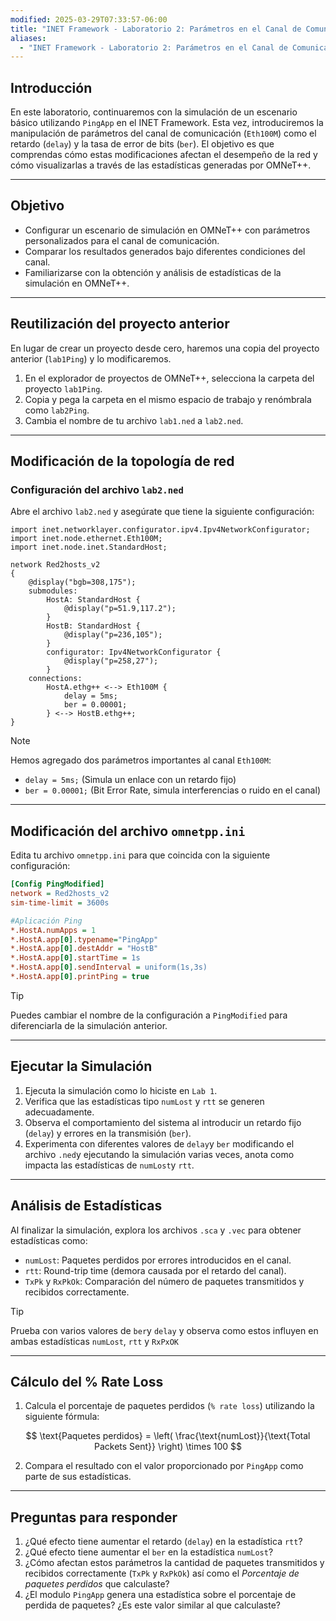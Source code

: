 ```yaml
---
modified: 2025-03-29T07:33:57-06:00
title: "INET Framework - Laboratorio 2: Parámetros en el Canal de Comunicación"
aliases:
  - "INET Framework - Laboratorio 2: Parámetros en el Canal de Comunicación"
---
```

## Introducción

En este laboratorio, continuaremos con la simulación de un escenario básico utilizando `PingApp` en el INET Framework. Esta vez, introduciremos la manipulación de parámetros del canal de comunicación (`Eth100M`) como el retardo (`delay`) y la tasa de error de bits (`ber`). El objetivo es que comprendas cómo estas modificaciones afectan el desempeño de la red y cómo visualizarlas a través de las estadísticas generadas por OMNeT++.

---
## Objetivo
- Configurar un escenario de simulación en OMNeT++ con parámetros personalizados para el canal de comunicación.
- Comparar los resultados generados bajo diferentes condiciones del canal.
- Familiarizarse con la obtención y análisis de estadísticas de la simulación en OMNeT++.

---

## Reutilización del proyecto anterior

En lugar de crear un proyecto desde cero, haremos una copia del proyecto anterior (`lab1Ping`) y lo modificaremos. 

1. En el explorador de proyectos de OMNeT++, selecciona la carpeta del proyecto `lab1Ping`.
2. Copia y pega la carpeta en el mismo espacio de trabajo y renómbrala como `lab2Ping`.
3. Cambia el nombre de tu archivo `lab1.ned` a `lab2.ned`.

---

## Modificación de la topología de red

### Configuración del archivo `lab2.ned`

Abre el archivo `lab2.ned` y asegúrate que tiene la siguiente configuración:

```ned
import inet.networklayer.configurator.ipv4.Ipv4NetworkConfigurator;
import inet.node.ethernet.Eth100M;
import inet.node.inet.StandardHost;

network Red2hosts_v2
{
    @display("bgb=308,175");
    submodules:
        HostA: StandardHost {
            @display("p=51.9,117.2");
        }
        HostB: StandardHost {
            @display("p=236,105");
        }
        configurator: Ipv4NetworkConfigurator {
            @display("p=258,27");
        }
    connections:
        HostA.ethg++ <--> Eth100M { 
            delay = 5ms; 
            ber = 0.00001;
        } <--> HostB.ethg++;
}
```

> [!NOTE]  
> Hemos agregado dos parámetros importantes al canal `Eth100M`:  
> - `delay = 5ms;` (Simula un enlace con un retardo fijo)  
> - `ber = 0.00001;` (Bit Error Rate, simula interferencias o ruido en el canal)  

---

## Modificación del archivo `omnetpp.ini`

Edita tu archivo `omnetpp.ini` para que coincida con la siguiente configuración:

```ini
[Config PingModified]
network = Red2hosts_v2
sim-time-limit = 3600s

#Aplicación Ping
*.HostA.numApps = 1
*.HostA.app[0].typename="PingApp"
*.HostA.app[0].destAddr = "HostB"
*.HostA.app[0].startTime = 1s
*.HostA.app[0].sendInterval = uniform(1s,3s)
*.HostA.app[0].printPing = true
```

> [!TIP]  
> Puedes cambiar el nombre de la configuración a `PingModified` para diferenciarla de la simulación anterior.

---

## Ejecutar la Simulación

1. Ejecuta la simulación como lo hiciste en `Lab 1`.
2. Verifica que las estadísticas tipo `numLost` y `rtt` se generen adecuadamente.
3. Observa el comportamiento del sistema al introducir un retardo fijo (`delay`) y errores en la transmisión (`ber`).
4. Experimenta con diferentes valores de `delay`y `ber` modificando el archivo `.ned`y ejecutando la simulación varias veces, anota como impacta las estadísticas de `numLost`y `rtt`.


---

## Análisis de Estadísticas

Al finalizar la simulación, explora los archivos `.sca` y `.vec` para obtener estadísticas como:

- `numLost`: Paquetes perdidos por errores introducidos en el canal.
- `rtt`: Round-trip time (demora causada por el retardo del canal).
- `TxPk` y `RxPkOk`: Comparación del número de paquetes transmitidos y recibidos correctamente.

 > [!TIP]
 > Prueba con varios valores de `ber`y `delay` y observa como estos influyen en ambas estadísticas `numLost`, `rtt` y `RxPxOK`

---
## Cálculo del % Rate Loss

1. Calcula el porcentaje de paquetes perdidos (`% rate loss`) utilizando la siguiente fórmula:

  $$ 
   \text{Paquetes perdidos} = \left( \frac{\text{numLost}}{\text{Total Packets Sent}} \right) \times 100
   $$

2. Compara el resultado con el valor proporcionado por `PingApp` como parte de sus estadísticas.

---
## Preguntas para responder

1. ¿Qué efecto tiene aumentar el retardo (`delay`) en la estadística `rtt`?
2. ¿Qué efecto tiene aumentar el `ber` en la estadística `numLost`?
3. ¿Cómo afectan estos parámetros la cantidad de paquetes transmitidos y recibidos correctamente (`TxPk` y `RxPkOk`) así como el *Porcentaje de paquetes perdidos* que calculaste?
4. ¿El modulo `PingApp` genera una estadística sobre el porcentaje de perdida de paquetes? ¿Es este valor similar al que calculaste?